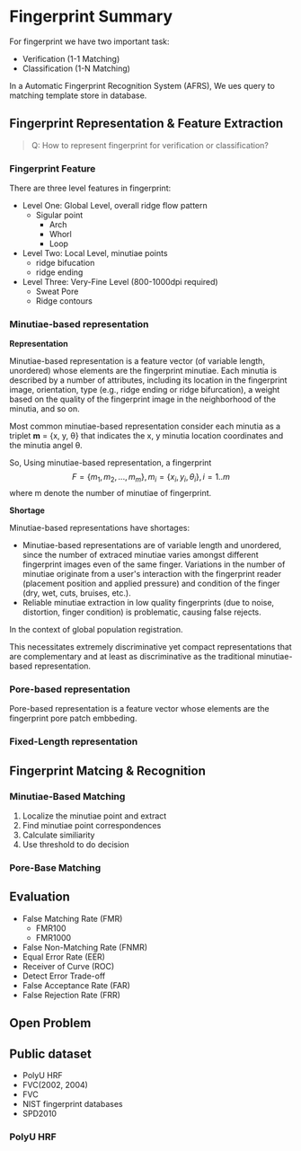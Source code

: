 # Fingerprint Summary

For fingerprint we have two important task:
- Verification (1-1 Matching)
- Classification (1-N Matching)

In a Automatic Fingerprint Recognition System (AFRS), We ues query to matching template store in database.

## Fingerprint Representation & Feature Extraction 

> Q: How to represent fingerprint for verification or classification?

### Fingerprint Feature

There are three level features in fingerprint:
- Level One: Global Level, overall ridge flow pattern
  - Sigular point
    - Arch
    - Whorl
    - Loop 
- Level Two: Local Level, minutiae points
  - ridge bifucation
  - ridge ending
- Level Three: Very-Fine Level (800-1000dpi required)
  - Sweat Pore
  - Ridge contours


### Minutiae-based representation

**Representation**

Minutiae-based representation is a feature vector (of variable length, unordered) whose elements are the fingerprint minutiae. Each minutia is described by a number of attributes, including its location in the fingerprint image, orientation, type (e.g., ridge ending or ridge bifurcation), a weight based on the quality of the fingerprint image in the neighborhood of the minutia, and so on.

Most common minutiae-based representation consider each minutia as a triplet **m** = {x, y, θ} that indicates the x, y minutia location coordinates and the minutia angel θ.

So, Using minutiae-based representation, a fingerprint 
$$F = \{m_1, m_2, ..., m_m\},  m_i = \{x_i, y_i, θ_i \},  i=1..m$$
where m denote the number of minutiae of fingerprint.

**Shortage**

Minutiae-based representations have shortages:
- Minutiae-based representations are of variable length and unordered, since the number of extraced minutiae varies amongst different fingerprint images even of the same finger. Variations in the number of minutiae originate from a user's interaction with the fingerprint reader (placement position and applied pressure) and condition of the finger (dry, wet, cuts, bruises, etc.).
- Reliable minutiae extraction in low quality fingerprints (due to noise, distortion, finger condition) is problematic, causing false rejects.

In the context of global population registration.


This necessitates extremely discriminative yet compact representations that are complementary and at least as discriminative as the traditional minutiae-based representation.

### Pore-based representation

Pore-based representation is a feature vector whose elements are the fingerprint pore patch embbeding. 



### Fixed-Length representation







## Fingerprint Matcing & Recognition

### Minutiae-Based Matching





1. Localize the minutiae point and extract
2. Find minutiae point correspondences
3. Calculate similiarity
4. Use threshold to do decision 


### Pore-Base Matching





## Evaluation

- False Matching Rate (FMR)
  - FMR100
  - FMR1000
- False Non-Matching Rate (FNMR)
- Equal Error Rate (EER)
- Receiver of Curve (ROC)
- Detect Error Trade-off
- False Acceptance Rate (FAR)
- False Rejection Rate (FRR)



## Open Problem


## Public dataset

- PolyU HRF
- FVC(2002, 2004)
- FVC
- NIST fingerprint databases
- SPD2010


### PolyU HRF


